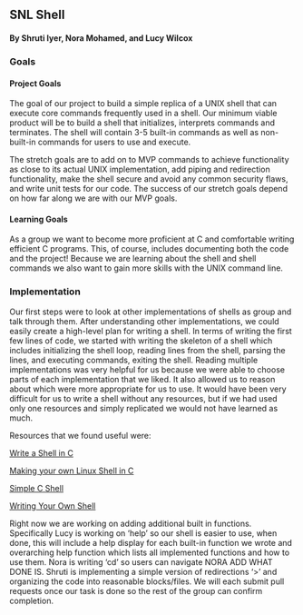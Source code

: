 ## SNL Shell
#### By Shruti Iyer, Nora Mohamed, and Lucy Wilcox

### Goals
#### Project Goals

The goal of our project to build a simple replica of a UNIX shell that can execute core commands frequently used in a shell. Our minimum viable product will be to build a shell that initializes, interprets commands and terminates. The shell will contain 3-5 built-in commands as well as non-built-in commands for users to use and execute.

The stretch goals are to add on to MVP commands to achieve functionality as close to its actual UNIX implementation, add piping and redirection functionality, make the shell secure and avoid any common security flaws, and write unit tests for our code. The success of our stretch goals depend on how far along we are with our MVP goals.

#### Learning Goals

As a group we want to become more proficient at C and comfortable writing efficient C programs. This, of course, includes documenting both the code and the project! Because we are learning about the shell and shell commands we also want to gain more skills with the UNIX command line.

### Implementation

Our first steps were to look at other implementations of shells as group and talk through them. After understanding other implementations, we could easily create a high-level plan for writing a shell. In terms of writing the first few lines of code, we started with writing the skeleton of a shell which includes initializing the shell loop, reading lines from the shell, parsing the lines, and executing commands, exiting the shell. Reading multiple implementations was very helpful for us because we were able to choose parts of each implementation that we liked. It also allowed us to reason about which were more appropriate for us to use. It would have been very difficult for us to write a shell without any resources, but if we had used only one resources and simply replicated we would not have learned as much. 

Resources that we found useful were:

[Write a Shell in C](https://brennan.io/2015/01/16/write-a-shell-in-c/)
 
[Making your own Linux Shell in C](https://www.geeksforgeeks.org/making-linux-shell-c/)
 
[Simple C Shell](https://github.com/jmreyes/simple-c-shell)
 
[Writing Your Own Shell](https://www.cs.purdue.edu/homes/grr/SystemsProgrammingBook/Book/Chapter5-WritingYourOwnShell.pdf)
 
Right now we are working on adding additional built in functions. Specifically Lucy is working on ‘help’ so our shell is easier to use, when done, this will include a help display for each built-in function we wrote and overarching help function which lists all implemented functions and how to use them. Nora is writing ‘cd’ so users can navigate NORA ADD WHAT DONE IS. Shruti is implementing a simple version of redirections ‘>’ and organizing the code into reasonable blocks/files. We will each submit pull requests once our task is done so the rest of the group can confirm completion.
